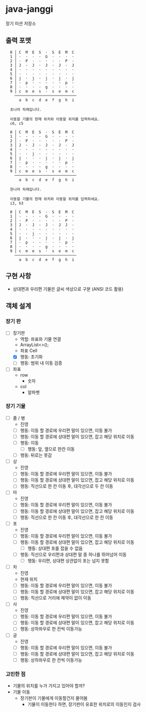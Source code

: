 # java-janggi

장기 미션 저장소

## 출력 포맷

```
  0 │ C  M  E  S  ·  S  E  M  C
  1 │ ·  ·  ·  ·  G  ·  ·  ·  ·
  2 │ ·  P  ·  ·  ·  ·  ·  P  ·
  3 │ J  ·  J  ·  J  ·  J  ·  J
  4 │ ·  ·  ·  ·  ·  ·  ·  ·  ·
  5 │ ·  ·  ·  ·  ·  ·  ·  ·  ·
  6 │ j  ·  j  ·  j  ·  j  ·  j
  7 │ ·  p  ·  ·  ·  ·  ·  p  ·
  8 │ ·  ·  ·  ·  g  ·  ·  ·  ·
  9 │ c  m  e  s  ·  s  e  m  c  
    ────────────────────────────
      a  b  c  d  e  f  g  h  i

  초나라 차례입니다.
  
  이동할 기물의 현재 위치와 이동할 위치를 입력하세요.
  c6, c5
  
  0 │ C  M  E  S  ·  S  E  M  C
  1 │ ·  ·  ·  ·  G  ·  ·  ·  ·
  2 │ ·  P  ·  ·  ·  ·  ·  P  ·
  3 │ J  ·  J  ·  J  ·  J  ·  J
  4 │ ·  ·  ·  ·  ·  ·  ·  ·  ·
  5 │ ·  ·  j  ·  ·  ·  ·  ·  ·
  6 │ j  ·  ·  ·  j  ·  j  ·  j
  7 │ ·  p  ·  ·  ·  ·  ·  p  ·
  8 │ ·  ·  ·  ·  g  ·  ·  ·  ·
  9 │ c  m  e  s  ·  s  e  m  c  
    ────────────────────────────
      a  b  c  d  e  f  g  h  i
      
  한나라 차례입니다.
  
  이동할 기물의 현재 위치와 이동할 위치를 입력하세요.
  i3, h3
  
  0 │ C  M  E  S  ·  S  E  M  C
  1 │ ·  ·  ·  ·  G  ·  ·  ·  ·
  2 │ ·  P  ·  ·  ·  ·  ·  P  ·
  3 │ J  ·  J  ·  J  ·  J  J  ·
  4 │ ·  ·  ·  ·  ·  ·  ·  ·  ·
  5 │ ·  ·  j  ·  ·  ·  ·  ·  ·
  6 │ j  ·  ·  ·  j  ·  j  ·  j
  7 │ ·  p  ·  ·  ·  ·  ·  p  ·
  8 │ ·  ·  ·  ·  g  ·  ·  ·  ·
  9 │ c  m  e  s  ·  s  e  m  c  
    ────────────────────────────
      a  b  c  d  e  f  g  h  i
```

## 구현 사항
- 상대편과 우리편 기물은 글씨 색상으로 구분 (ANSI 코드 활용)

## 객체 설계

### 장기 판

- [ ] 장기판
  - 역할: 좌표와 기물 연결 
  - ArrayList<>();
  - 좌표 Cell
  - [x] 행동: 초기화
  - [ ] 행동: 범위 내 이동 검증

- [ ] 좌표
  - row
    - 숫자
  - col
    - 알파벳
  
### 장기 기물

- [ ] 졸 / 병
  - 진영
  - [ ] 행동: 이동 할 경로에 우리편 말이 있으면, 이동 불가
  - [ ] 행동: 이동 할 경로에 상대편 말이 있으면, 잡고 해당 위치로 이동
  - [ ] 행동: 이동
    - [ ] 행동: 앞, 옆으로 한칸 이동
  - [ ] 행동: 뒤로는 못감
- [ ] 상
  - 진영
  - [ ] 행동: 이동 할 경로에 우리편 말이 있으면, 이동 불가
  - [ ] 행동: 이동 할 경로에 상대편 말이 있으면, 잡고 해당 위치로 이동
  - [ ] 행동: 직선으로 한 칸 이동 후, 대각선으로 두 칸 이동
- [ ] 마
  - 진영
  - [ ] 행동: 이동 할 경로에 우리편 말이 있으면, 이동 불가
  - [ ] 행동: 이동 할 경로에 상대편 말이 있으면, 잡고 해당 위치로 이동
  - [ ] 행동: 직선으로 한 칸 이동 후, 대각선으로 한 칸 이동
- [ ] 포
  - 진영
  - [ ] 행동: 이동 할 경로에 우리편 말이 있으면, 이동 불가
  - [ ] 행동: 이동 할 경로에 상대편 말이 있으면, 잡고 해당 위치로 이동
    - [ ] 행동: 상대편 포를 잡을 수 없음
  - [ ] 행동: 직선으로 우리편과 상대편 말 중 하나를 뛰어넘어 이동 
    - [ ] 행동: 우리편, 상대편 상관없이 포는 넘지 못함
- [ ] 차
  - 진영
  - 현재 위치
  - [ ] 행동: 이동 할 경로에 우리편 말이 있으면, 이동 불가
  - [ ] 행동: 이동 할 경로에 상대편 말이 있으면, 잡고 해당 위치로 이동
  - [ ] 행동: 직선으로 거리에 제약이 없이 이동
- [ ] 사
  - 진영
  - [ ] 행동: 이동 할 경로에 우리편 말이 있으면, 이동 불가
  - [ ] 행동: 이동 할 경로에 상대편 말이 있으면, 잡고 해당 위치로 이동
  - [ ] 행동: 상하좌우로 한 칸씩 이동가능
- [ ] 궁
  - 진영
  - [ ] 행동: 이동 할 경로에 우리편 말이 있으면, 이동 불가
  - [ ] 행동: 이동 할 경로에 상대편 말이 있으면, 잡고 해당 위치로 이동
  - [ ] 행동: 상하좌우로 한 칸씩 이동가능 

### 고민한 점
- 기물의 위치를 누가 가지고 있어야 할까?
- 기물 이동
  - 장기판이 기물에게 이동할건지 물어봄
    - 기물이 이동한다 하면, 장기판이 유효한 위치로의 이동인지 검사
